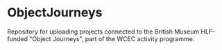 # ObjectJourneys
Repository for uploading projects connected to the British Museum HLF-funded "Object Journeys", part of the WCEC activity programme.
